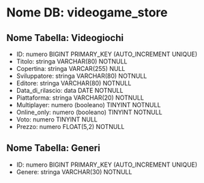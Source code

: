 # Nome DB: videogame_store

## Nome Tabella: Videogiochi
- ID: numero BIGINT PRIMARY_KEY (AUTO_INCREMENT UNIQUE)
- Titolo: stringa VARCHAR(80) NOTNULL
- Copertina: stringa VARCAR(255) NULL
- Sviluppatore: stringa VARCHAR(80) NOTNULL
- Editore: stringa VARCHAR(80) NOTNULL
- Data_di_rilascio: data DATE NOTNULL
- Piattaforma: stringa VARCHAR(20) NOTNULL
- Multiplayer: numero (booleano) TINYINT NOTNULL
- Online_only: numero (booleano) TINYINT NOTNULL
- Voto: numero TINYINT NULL
- Prezzo: numero FLOAT(5,2) NOTNULL

## Nome Tabella: Generi
- ID: numero BIGINT PRIMARY_KEY (AUTO_INCREMENT UNIQUE)
- Genere: stringa VARCHAR(30) NOTNULL